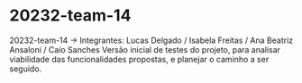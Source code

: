 # 20232-team-14
20232-team-14 -> Integrantes: Lucas Delgado / Isabela Freitas / Ana Beatriz Ansaloni / Caio Sanches
Versão inicial de testes do projeto, para analisar viabilidade das funcionalidades propostas, e planejar o caminho a ser seguido.